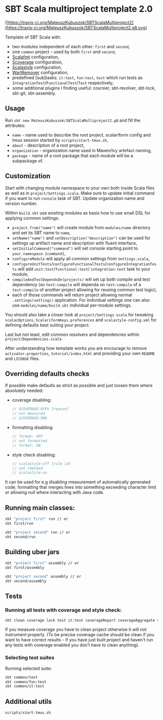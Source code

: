# SBT Scala multiproject template 2.0

![https://travis-ci.org/MateuszKubuszok/SBTScalaMultiproject2](https://travis-ci.org/MateuszKubuszok/SBTScalaMultiproject2.g8.svg)

Template of SBT Scala with:

 * two modules independent of each other: `first` and `second`,
 * one `common` project - used by both `first` and `second`,
 * [Scalafmt](https://github.com/lucidsoftware/neo-sbt-scalafmt) configuration,
 * [Scoverage](https://github.com/scoverage/sbt-scoverage) configuration,
 * [Scalastyle](http://www.scalastyle.org/) configuration,
 * [WartRemover](http://www.wartremover.org/) configuration,
 * predefined [sub]tasks: `it:test`, `fun:test`, `test` which run tests as
   `IntegrationTest`/`FunctionalTest`/`Test` respectively,
 * some additional plugins I finding useful: coursier, sbt-revolver, sbt-lock, sbt-git, sbt-assembly.

## Usage

Run `sbt new MateuszKubuszok/SBTScalaMultiproject2.g8` and fill the attributes:
 
 * `name` - name used to describe the root project, scalariform config and tmux session started by `scripts/start-tmux.sh`,
 * `about` - description of a root project,
 * `organization` - organization name used in Maven/Ivy artefact naming,
 * `package` - name of a root package that each module will be a subpackage of.

## Customization

Start with changing module namespace to your own both inside Scala files as well as in `project/Settings.scala`. Make
sure to update initial command if you want to run `console` task of SBT. Update organization name and version number.

Within `build.sbt` use existing modules as basis how to use small DSL for applying common settings:

 * `project.from("name")` will create module from `modules/name` directory and set its SBT name to `name`,
 * `setName("name")` and `setDescription("description")` can be used for settings up artifact name and description with
   fluent interface,
 * `setInitialCommand("command")` will set console starting point to `your.namespace.{command}`,
 * `configureModule` will apply all common settings from `Settings.scala`,
 * `configureUnitTests`/`configureFunctionalTests`/`configureIntegrationTests` will add `unit:test`/`functional:test`/
   `integration:test` task to your module,
 * `compileAndTestDependsOn(projects)` will set up both compile and test dependency (so `test:compile` will dependa on
   `test:compile` of a `test:compile` of another project allowing for reusing common test logic),
 * each of those commands will return project allowing normal `.settings(settings)` application. For individual settings
   one can also use `modules/name/build.sbt` individual per-module settings.

You should also take a closer look at `project/Settings.scala` for tweaking `scalacOptions`,
`ScalariformKeys.preferences` and `scalastyle-config.xml` for defining defaults best suiting your project.

Last but not least, edit common resolvers and dependencies within `project/Dependencies.scala`

After understanding how template works you are encourage to remove `activator.properties`, `tutorial/index.html` and
providing your own `README` and `LICENSE` files.

## Overriding defaults checks

If possible make defaults as strict as possible and just loosen them where absolutely needed:

 * coverage disabling:

   ```scala
   // $COVERAGE:OFF$ [reason]
   // not measured 
   // $COVERAGE:ON$
   ```
 * formatting disabling:

   ```scala
   // format: OFF
   // not formatted
   // format: ON
   ```
 * style check disabling:

   ```scala
   // scalastyle:off [rule id]
   // not checked
   // scalastyle:on
   ```

It can be used for e.g disabling measurement of automatically generated code, formatting that merges lines into
something exceeding character limit or allowing null where interacting with Java code.

## Running main classes:

```bash
sbt "project first" run // or
sbt first/run

sbt "project second" run // or
sbt second/run
```

## Building uber jars

```bash
sbt "project first" assembly // or
sbt first/assembly

sbt "project second" assembly // or
sbt second/assembly
```

## Tests

### Running all tests with coverage and style check:

```bash
sbt clean coverage lock test it:test coverageReport coverageAggregate scalastyle
```

If you measure coverage you have to clean project otherwise it will not instrument properly. (To be precise coverage
cache should be clean if you want to have correct results - if you have just built project and haven't run any tests
with coverage enabled you don't have to clean anything).

### Selecting test suites

Running selected suite:

```bash
sbt common/test
sbt common/fun:test
sbt common/it:test
```

## Additional utils

`scripts/start-tmux.sh`
